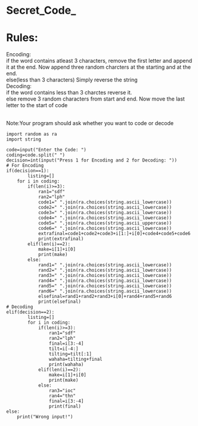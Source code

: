 # Secret_Code_
# Rules:<br>
Encoding:<br>
if the word contains atleast 3 characters, remove the first letter and append it at the end. Now append three random charcters at the starting and at the end.<br>
else(less than 3 characters) Simply reverse the string<br>
Decoding:<br>
if the word contains less than 3 charctes reverse it.<br>
else remove 3 random characters from start and end. Now move the last letter to the start of code<br><br>

Note:Your program should ask whether you want to code or decode
```
import random as ra
import string

code=input("Enter the Code: ")
coding=code.split(" ")
decision=int(input("Press 1 for Encoding and 2 for Decoding: "))
# For Encoding
if(decision==1):
        listing=[]
    for i in coding:
        if(len(i)>=3):
            ran1="sdf"
            ran2="lph"            
            code1=" ".join(ra.choices(string.ascii_lowercase))
            code2=" ".join(ra.choices(string.ascii_lowercase))
            code3=" ".join(ra.choices(string.ascii_lowercase))
            code4=" ".join(ra.choices(string.ascii_lowercase))
            code5=" ".join(ra.choices(string.ascii_uppercase))
            code6=" ".join(ra.choices(string.ascii_lowercase))
            extrafinal=code1+code2+code3+i[1:]+i[0]+code4+code5+code6
            print(extrafinal)            
        elif(len(i)==2):
            make=i[1]+i[0]
            print(make)
        else:
            rand1=" ".join(ra.choices(string.ascii_lowercase))
            rand2=" ".join(ra.choices(string.ascii_lowercase))
            rand3=" ".join(ra.choices(string.ascii_lowercase))
            rand4=" ".join(ra.choices(string.ascii_lowercase))
            rand5=" ".join(ra.choices(string.ascii_lowercase))
            rand6=" ".join(ra.choices(string.ascii_lowercase))
            elsefinal=rand1+rand2+rand3+i[0]+rand4+rand5+rand6
            print(elsefinal)
# Decoding
elif(decision==2):
        listing=[]
        for i in coding:
            if(len(i)>=3):
                ran1="sdf"
                ran2="lph"
                final=i[3:-4]             
                tilt=i[-4:]               
                tilting=tilt[:1]
                wahaha=tilting+final
                print(wahaha)                
            elif(len(i)==2):
                make=i[1]+i[0]
                print(make)
            else:
                ran3="ioc"
                ran4="thn"
                final=i[3:-4]
                print(final)
else:
    print("Wrong input!")
```
